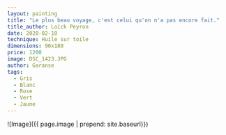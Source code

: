 ```yaml
---
layout: painting
title: "Le plus beau voyage, c'est celui qu'on n'a pas encore fait." 
title_author: Loïck Peyron
date: 2020-02-10
technique: Huile sur toile
dimensions: 90x180
price: 1200
image: DSC_1423.JPG
author: Garanse
tags:
  - Gris
  - Blanc
  - Rose
  - Vert
  - Jaune
--- 
```


![Image]({{ page.image | prepend: site.baseurl}})